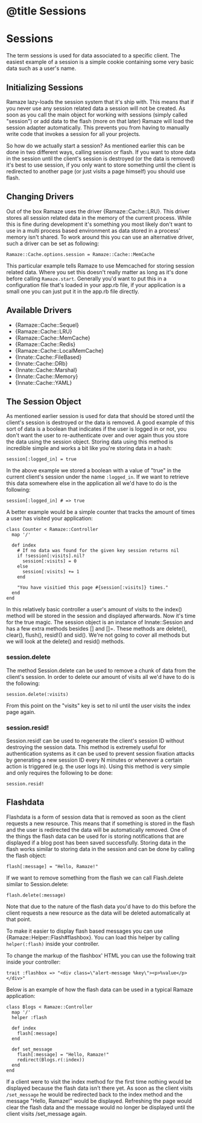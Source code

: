 # @title Sessions
# Sessions

The term sessions is used for data associated to a specific client. The easiest
example of a session is a simple cookie containing some very basic data such as
a user's name.

## Initializing Sessions

Ramaze lazy-loads the session system that it's ship with. This means that if you
never use any session related data a session will not be created. As soon as you
call the main object for working with sessions (simply called "session") or add
data to the flash (more on that later) Ramaze will load the session adapter
automatically. This prevents you from having to manually write code that invokes
a session for all your projects.

So how do we actually start a session? As mentioned earlier this can be done in
two different ways, calling session or flash. If you want to store data in the
session until the client's session is destroyed (or the data is removed) it's
best to use session, if you only want to store something until the client is
redirected to another page (or just visits a page himself) you should use flash.

## Changing Drivers

Out of the box Ramaze uses the driver {Ramaze::Cache::LRU}. This driver
stores all session related data in the memory of the current process. While this
is fine during development it's something you most likely don't want to use in a
multi process based environment as data stored in a process' memory isn't
shared. To work around this you can use an alternative driver, such a driver can
be set as following:

    Ramaze::Cache.options.session = Ramaze::Cache::MemCache

This particular example tells Ramaze to use Memcached for storing session
related data. Where you set this doesn't really matter as long as it's done
before calling ``Ramaze.start``. Generally you'd want to put this in a
configuration file that's loaded in your app.rb file, if your application is a
small one you can just put it in the app.rb file directly.

## Available Drivers

* {Ramaze::Cache::Sequel}
* {Ramaze::Cache::LRU}
* {Ramaze::Cache::MemCache}
* {Ramaze::Cache::Redis}
* {Ramaze::Cache::LocalMemCache}
* {Innate::Cache::FileBased}
* {Innate::Cache::DRb}
* {Innate::Cache::Marshal}
* {Innate::Cache::Memory}
* {Innate::Cache::YAML}

## The Session Object

As mentioned earlier session is used for data that should be stored until the
client's session is destroyed or the data is removed. A good example of this
sort of data is a  boolean that indicates if the user is logged in or not, you
don't want the user to re-authenticate over and over again thus you store the
data using the session object. Storing data using this method is incredible
simple and works a bit like you're storing data in a hash:

    session[:logged_in] = true

In the above example we stored a boolean with a value of "true" in the current
client's session under the name `:logged_in`. If we want to retrieve this data
somewhere else in the application all we'd have to do is the following:

    session[:logged_in] # => true

A better example would be a simple counter that tracks the amount of times a
user has visited your application:

    class Counter < Ramaze::Controller
      map '/'

      def index
        # If no data was found for the given key session returns nil
        if !session[:visits].nil?
          session[:visits] = 0
        else
          session[:visits] += 1
        end

        "You have visitied this page #{session[:visits]} times."
      end
    end

In this relatively basic controller a user's amount of visits to the index()
method will be stored in the session and displayed afterwards. Now it's time
for the true magic. The session object is an instance of Innate::Session and
has a few extra methods besides [] and []=. These methods are delete(), clear(),
flush(), resid!() and sid(). We're not going to cover all methods but we will
look at the delete() and resid() methods.

### session.delete

The method Session.delete can be used to remove a chunk of data from the
client's session. In order to delete our amount of visits all we'd have to do
is the following:

    session.delete(:visits)

From this point on the "visits" key is set to nil until the user visits the
index page again.

### session.resid!

Session.resid! can be used to regenerate the client's session ID without
destroying the session data. This method is extremely useful for authentication
systems as it can be used to prevent session fixation attacks by generating a
new session ID every N minutes or whenever a certain action is triggered (e.g.
the user logs in). Using this method is very simple and only requires the
following to be done:

    session.resid!

## Flashdata

Flashdata is a form of session data that is removed as soon as the client
requests a new resource. This means that if something is stored in the flash and
the user is redirected the data will be automatically removed. One of the things
the flash data can be used for is storing notifications that are displayed if a
blog post has been saved successfully.  Storing data in the flash works similar
to storing data in the session and can be done by calling the flash object:

    flash[:message] = "Hello, Ramaze!"

If we want to remove something from the flash we can call Flash.delete similar
to Session.delete:

    flash.delete(:message)

Note that due to the nature of the flash data you'd have to do this before the
client requests a new resource as the data will be deleted automatically at
that point.

To make it easier to display flash based messages you can use
{Ramaze::Helper::Flash#flashbox}. You can load this helper by calling
``helper(:flash)`` inside your controller.

To change the markup of the flashbox' HTML you can use the following trait
inside your controller:

    trait :flashbox => "<div class=\"alert-message %key\"><p>%value</p></div>"

Below is an example of how the flash data can be used in a typical Ramaze
application:

    class Blogs < Ramaze::Controller
      map '/'
      helper :flash

      def index
        flash[:message]
      end

      def set_message
        flash[:message] = "Hello, Ramaze!"
        redirect(Blogs.r(:index))
      end
    end

If a client were to visit the index method for the first time nothing would be
displayed because the flash data isn't there yet. As soon as the client visits
`/set_message` he would be redirected back to the index method and the message
"Hello, Ramaze!" would be displayed. Refreshing the page would clear the flash
data and the message would no longer be displayed until the client visits
/set\_message again.
